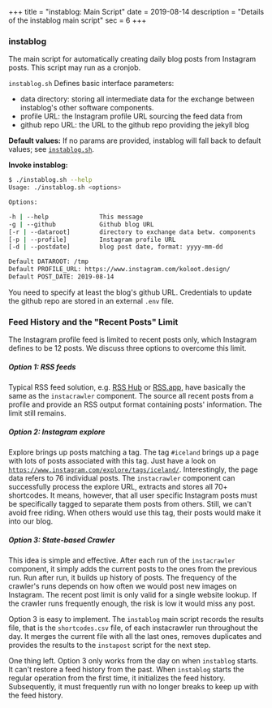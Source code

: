 +++
title = "instablog: Main Script"
date = 2019-08-14
description = "Details of the instablog main script"
sec = 6
+++


### instablog

The main script for automatically creating daily blog posts from Instagram posts. This script may run as a cronjob.

`instablog.sh` Defines basic interface parameters:

* data directory: storing all intermediate data for the exchange between instablog's other software components.
* profile URL: the Instagram profile URL sourcing the feed data from
* github repo URL: the URL to the github repo providing the jekyll blog

**Default values:** If no params are provided, instablog will fall back to default values; see [`instablog.sh`](https://github.com/cdeck3r/instablog/blob/master/scripts/instablog.sh).

**Invoke instablog:**

``` bash
$ ./instablog.sh --help
Usage: ./instablog.sh <options>

Options:

-h | --help              This message
-g | --github            Github blog URL
[-r | --dataroot]        directory to exchange data betw. components
[-p | --profile]         Instagram profile URL
[-d | --postdate]        blog post date, format: yyyy-mm-dd

Default DATAROOT: /tmp
Default PROFILE_URL: https://www.instagram.com/koloot.design/
Default POST_DATE: 2019-08-14

```
You need to specify at least the blog's github URL. Credentials to update the github repo are stored in an external `.env` file.

### Feed History and the "Recent Posts" Limit

The Instagram profile feed is limited to recent posts  only, which Instagram defines to be 12 posts. We discuss three options to overcome this limit.

##### **Option 1: RSS feeds**

Typical RSS feed solution, e.g. [RSS Hub](https://docs.rsshub.app/en/#instagram) or [RSS.app](https://rss.app/rss-feed/create-instagram-rss-feed), have basically the same as the `instacrawler` component. The source all recent posts from a profile and provide an RSS output format containing posts' information. The limit still remains.

##### **Option 2: Instagram explore**

Explore brings up posts matching a tag. The tag `#iceland` brings up a page with lots of posts associated with this tag. Just have a look on [`https://www.instagram.com/explore/tags/iceland/`](https://www.instagram.com/explore/tags/iceland/). Interestingly, the page data refers to 76 individual posts. The `instacrawler` component can successfully process the explore URL, extracts and stores all 70+ shortcodes. It means, however, that all user specific Instagram posts must be specifically tagged to separate them posts from others. Still, we can't avoid free riding. When others would use this tag, their posts would make it into our blog.

##### **Option 3: State-based Crawler**

This idea is simple and effective. After each run of the `instacrawler` component, it simply adds the current posts to the ones from the previous run. Run after run, it builds up history of posts. The frequency of the crawler's runs depends on how often we would post new images on Instagram. The recent post limit is only valid for a single website lookup. If the crawler runs frequently enough, the risk is low it would miss any post.

Option 3 is easy to implement. The `instablog` main script records the results file, that is the `shortcodes.csv` file, of each instacrawler run throughout the day. It merges the current file with all the last ones, removes duplicates and provides the results to the `instapost` script for the next step.

One thing left. Option 3 only works from the day on when `instablog` starts. It can't restore a feed history from the past. When `instablog` starts the regular operation from the first time, it initializes the feed history. Subsequently, it must frequently run with no longer breaks to keep up with the feed history.
